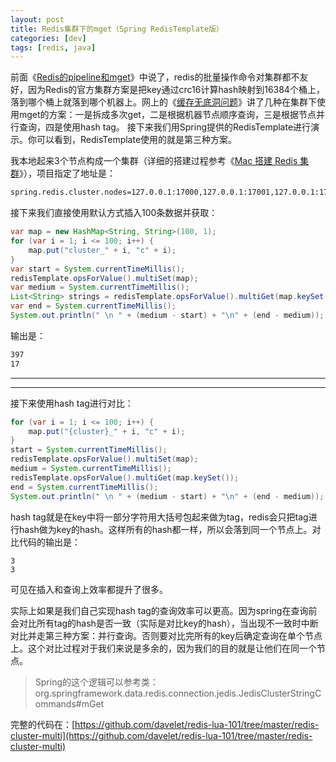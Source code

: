 ```yaml
---
layout: post
title: Redis集群下的mget（Spring RedisTemplate版）
categories: [dev]
tags: [redis, java]
---
```


前面《[Redis的pipeline和mget](\redismget)》中说了，redis的批量操作命令对集群都不友好，因为Redis的官方集群方案是把key通过crc16计算hash映射到16384个桶上，落到哪个桶上就落到哪个机器上。网上的《[缓存无底洞问题](http://ifeve.com/redis-multiget-hole)》讲了几种在集群下使用mget的方案：一是拆成多次get，二是根据机器节点顺序查询，三是根据节点并行查询，四是使用hash tag。
接下来我们用Spring提供的RedisTemplate进行演示。你可以看到，RedisTemplate使用的就是第三种方案。

我本地起来3个节点构成一个集群（详细的搭建过程参考《[Mac 搭建 Redis 集群](https://www.jianshu.com/p/a32542ce4c0b)》），项目指定了地址是：
```bash
spring.redis.cluster.nodes=127.0.0.1:17000,127.0.0.1:17001,127.0.0.1:17002
```

接下来我们直接使用默认方式插入100条数据并获取：
```java
var map = new HashMap<String, String>(100, 1);
for (var i = 1; i <= 100; i++) {
    map.put("cluster_" + i, "c" + i);
}
var start = System.currentTimeMillis();
redisTemplate.opsForValue().multiSet(map);
var medium = System.currentTimeMillis();
List<String> strings = redisTemplate.opsForValue().multiGet(map.keySet());
var end = System.currentTimeMillis();
System.out.println(" \n " + (medium - start) + "\n" + (end - medium));
```

输出是：
```bash
397
17
```

---

---

接下来使用hash tag进行对比：
```java
for (var i = 1; i <= 100; i++) {
    map.put("{cluster}_" + i, "c" + i);
}
start = System.currentTimeMillis();
redisTemplate.opsForValue().multiSet(map);
medium = System.currentTimeMillis();
redisTemplate.opsForValue().multiGet(map.keySet());
end = System.currentTimeMillis();
System.out.println(" \n " + (medium - start) + "\n" + (end - medium));
```

hash tag就是在key中将一部分字符用大括号包起来做为tag，redis会只把tag进行hash做为key的hash。这样所有的hash都一样，所以会落到同一个节点上。对比代码的输出是：
```
3
3
```
可见在插入和查询上效率都提升了很多。

实际上如果是我们自己实现hash tag的查询效率可以更高。因为spring在查询前会对比所有tag的hash是否一致（实际是对比key的hash），当出现不一致时中断对比并走第三种方案：并行查询。否则要对比完所有的key后确定查询在单个节点上。这个对比过程对于我们来说是多余的，因为我们的目的就是让他们在同一个节点。

> Spring的这个逻辑可以参考类：org.springframework.data.redis.connection.jedis.JedisClusterStringCommands#mGet

完整的代码在：[https://github.com/davelet/redis-lua-101/tree/master/redis-cluster-multi](https://github.com/davelet/redis-lua-101/tree/master/redis-cluster-multi)

